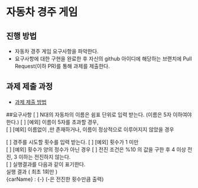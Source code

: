 # 자동차 경주 게임
## 진행 방법
* 자동차 경주 게임 요구사항을 파악한다.
* 요구사항에 대한 구현을 완료한 후 자신의 github 아이디에 해당하는 브랜치에 Pull Request(이하 PR)를 통해 과제를 제출한다.

## 과제 제출 과정
* [과제 제출 방법](https://github.com/next-step/nextstep-docs/tree/master/precourse)


##요구사항
[ ] N대의 자동차의 이름은 쉼표 단위로 입력 받는다. (이름은 5자 이하여야 한다.)
[ ] [예외] 이름이 5자를 초과할 경우,  
[ ] [예외] 이름없이 ,만 존재하거나, 이름이 정상적으로 이루어지지 않았을 경우

[ ] 경주를 시도할 횟수를 입력 받는다.
[ ] [예외] 횟수가 1 미만  
[ ] [예외] 횟수가 양의 정수가 아닌 경우
[ ] 전진 조건은 %10 의 값을 구한 후 4 이상 전진, 3 이하는 전진하지 않는다.  
[ ] 실행결과를 다음과 같이 표기한다.  
  실행 결과 ( 최초 1회만 )  
  {carName} : {-}   (-은 전진한 횟수만큼 출력)
